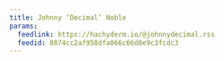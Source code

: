 ```yaml
---
title: Johnny ‘Decimal’ Noble
params:
  feedlink: https://hachyderm.io/@johnnydecimal.rss
  feedid: 8874cc2af958dfa066c66d8e9c3fcdc3
---
```

